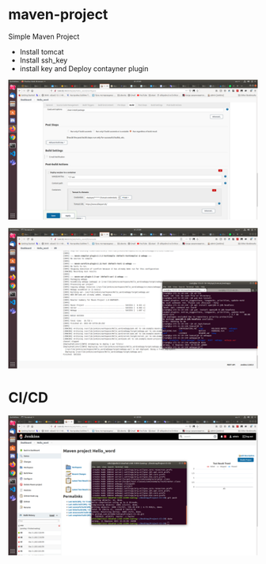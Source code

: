 # maven-project

  Simple Maven Project

 - Install tomcat
 - Install ssh_key
 - install key and Deploy contayner plugin
  
 
  ![Images](https://github.com/AlikMkrtchian/Projec-tomcat-git-jenkins/blob/master/Screenshot%20from%202021-03-11%2021-34-40.png)

  ![Images](https://github.com/AlikMkrtchian/Projec-tomcat-git-jenkins/blob/master/Screenshot%20from%202021-03-11%2021-34-18.png)
  
  
   # CI/CD
  ![Images](https://github.com/AlikMkrtchian/Projec-tomcat-git-jenkins/blob/master/Screenshot%20from%202021-03-11%2022-35-06.png)
